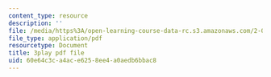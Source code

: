 ```yaml
---
content_type: resource
description: ''
file: /media/https%3A/open-learning-course-data-rc.s3.amazonaws.com/2-003sc-engineering-dynamics-fall-2011/60e64c3ca4ace6258ee4a0aedb6bbac8_tm51lwadMOc.pdf
file_type: application/pdf
resourcetype: Document
title: 3play pdf file
uid: 60e64c3c-a4ac-e625-8ee4-a0aedb6bbac8
---
```

